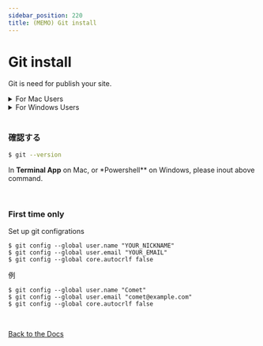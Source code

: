 ```yaml
---
sidebar_position: 220
title: (MEMO) Git install
---
```


# Git install

Git is need for publish your site.

<details>
  <summary>For Mac Users</summary>
    <div>
      Useally, you don't need any setup.<br /> 
      But if you see this error message, "xcrun: error: invalid active developer", <br /> 
      input this command<br />
      xcode-select --install <br />
      It takes a few minutes.
    </div>
</details>

<details>
  <summary>For Windows Users</summary>
    <div>
      You can install by here.
      <img
        src={require('/dev/git-install-win.png').default}
        alt="Example banner"
      />
      <a href="https://gitforwindows.org/" class='linkbutton'>Official Git Site</a>
    </div>
</details>

<br />

### 確認する

```terminal.sh
$ git --version
```

In **Terminal App** on Mac, or \*Powershell\*\* on Windows, please inout above command.

<br />

### First time only

Set up git configrations

```
$ git config --global user.name "YOUR_NICKNAME"
$ git config --global user.email "YOUR_EMAIL"
$ git config --global core.autocrlf false
```

例

```
$ git config --global user.name "Comet"
$ git config --global user.email "comet@example.com"
$ git config --global core.autocrlf false
```

<br />

<a href="/docs/deploy" class='linkbutton'>Back to the Docs</a>
